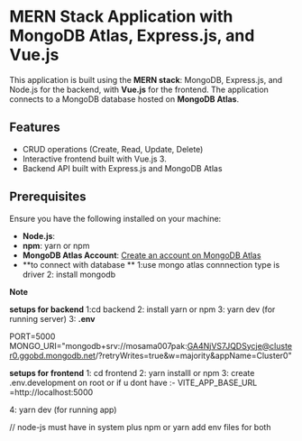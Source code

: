 # MERN Stack Application with MongoDB Atlas, Express.js, and Vue.js

This application is built using the **MERN stack**: MongoDB, Express.js, and Node.js for the backend, with **Vue.js** for the frontend. The application connects to a MongoDB database hosted on **MongoDB Atlas**.

## **Features**

- CRUD operations (Create, Read, Update, Delete)
- Interactive frontend built with Vue.js 3.
- Backend API built with Express.js and MongoDB Atlas

## **Prerequisites**

Ensure you have the following installed on your machine:

- **Node.js**:
- **npm**: yarn or npm
- **MongoDB Atlas Account**: [Create an account on MongoDB Atlas](https://www.mongodb.com/cloud/atlas)
- **to connect with database **
  1:use mongo atlas connnection type is driver
  2: install mongodb

**Note**

**setups for backend**
1:cd backend
2: install yarn or npm
3: yarn dev (for running server)
3: **.env**

PORT=5000
MONGO_URI="mongodb+srv://mosama007pak:GA4NjVS7JQDSycje@cluster0.ggobd.mongodb.net/?retryWrites=true&w=majority&appName=Cluster0"

**setups for frontend**
1: cd frontend
2: yarn installl or npm
3: create .env.development on root or if u dont have :- VITE_APP_BASE_URL =http://localhost:5000

4: yarn dev (for running app)

// node-js must have in system plus npm or yarn
add env files for both
